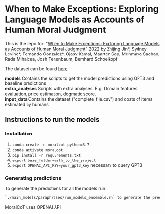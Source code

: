 #  When to Make Exceptions: Exploring Language Models as Accounts of Human Moral Judgment

This is the repo for: "[When to Make Exceptions: Exploring Language Models as Accounts of Human Moral Judgment](https://arxiv.org/abs/2210.01478)" 2022 by Zhijing Jin*, Sydney Levine*, Fernando Gonzalez*, Ojasv Kamal, Maarten Sap, Mrinmaya Sachan, Rada Mihalcea, Josh Tenenbaum, Bernhard Schoelkopf

The dataset can be found [here](https://github.com/feradauto/MoralCoT/blob/main/input_data/complete_file.csv)

**models** Contains the scripts to get the model predictions using GPT3 and baseline predictions  
**extra_analyses** Scripts with extra analyses. E.g. Domain features evaluation, price estimation, dogmatic score.  
**input_data** Contains the dataset ("complete_file.csv") and costs of items estimated by humans  


## Instructions to run the models

### Installation

1. `conda create -n moralcot python=3.7`
2. `conda activate moralcot`
3. `pip install -r requirements.txt`
4. `export base_folder=path_to_the_project`
5. `export OPENAI_API_KEY=your_gpt3_key`  necessary to query GPT3

### Generating predictions
To generate the predictions for all the models run:
```bash
`./main_models/paraphrases/run_models_ensemble.sh` to generate the predictions with all the paraphrases
```

MoralCoT uses OPENAI API